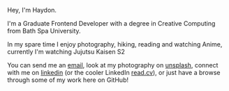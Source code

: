 Hey, I'm Haydon.

I'm a Graduate Frontend Developer with a degree in Creative Computing from Bath Spa University.

In my spare time I enjoy photography, hiking, reading and watching Anime, currently I'm watching Jujutsu Kaisen S2

You can send me an [email](mailto:haydon.curteis-lateo@outlook.com), look at my photography on [unsplash](https://unsplash.com/@hayhaydz), connect with me on [linkedin](https://www.linkedin.com/in/hayhaydz/) (or the cooler LinkedIn [read.cv](https://read.cv/hayhaydz)), or just have a browse through some of my work here on GitHub!
